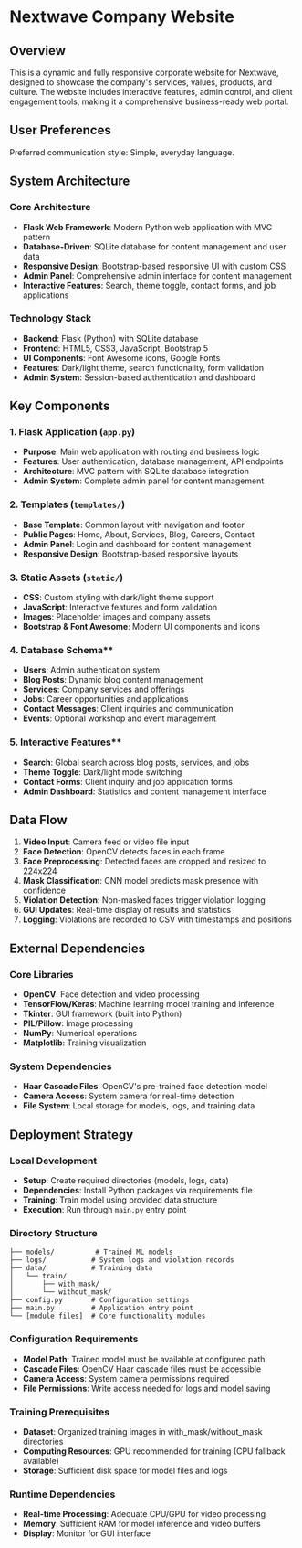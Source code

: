 # Nextwave Company Website

## Overview

This is a dynamic and fully responsive corporate website for Nextwave, designed to showcase the company's services, values, products, and culture. The website includes interactive features, admin control, and client engagement tools, making it a comprehensive business-ready web portal.

## User Preferences

Preferred communication style: Simple, everyday language.

## System Architecture

### Core Architecture
- **Flask Web Framework**: Modern Python web application with MVC pattern
- **Database-Driven**: SQLite database for content management and user data
- **Responsive Design**: Bootstrap-based responsive UI with custom CSS
- **Admin Panel**: Comprehensive admin interface for content management
- **Interactive Features**: Search, theme toggle, contact forms, and job applications

### Technology Stack
- **Backend**: Flask (Python) with SQLite database
- **Frontend**: HTML5, CSS3, JavaScript, Bootstrap 5
- **UI Components**: Font Awesome icons, Google Fonts
- **Features**: Dark/light theme, search functionality, form validation
- **Admin System**: Session-based authentication and dashboard

## Key Components

### 1. Flask Application (`app.py`)
- **Purpose**: Main web application with routing and business logic
- **Features**: User authentication, database management, API endpoints
- **Architecture**: MVC pattern with SQLite database integration
- **Admin System**: Complete admin panel for content management

### 2. Templates (`templates/`)
- **Base Template**: Common layout with navigation and footer
- **Public Pages**: Home, About, Services, Blog, Careers, Contact
- **Admin Panel**: Login and dashboard for content management
- **Responsive Design**: Bootstrap-based responsive layouts

### 3. Static Assets (`static/`)
- **CSS**: Custom styling with dark/light theme support
- **JavaScript**: Interactive features and form validation
- **Images**: Placeholder images and company assets
- **Bootstrap & Font Awesome**: Modern UI components and icons

### 4. Database Schema**
- **Users**: Admin authentication system
- **Blog Posts**: Dynamic blog content management
- **Services**: Company services and offerings
- **Jobs**: Career opportunities and applications
- **Contact Messages**: Client inquiries and communication
- **Events**: Optional workshop and event management

### 5. Interactive Features**
- **Search**: Global search across blog posts, services, and jobs
- **Theme Toggle**: Dark/light mode switching
- **Contact Forms**: Client inquiry and job application forms
- **Admin Dashboard**: Statistics and content management interface

## Data Flow

1. **Video Input**: Camera feed or video file input
2. **Face Detection**: OpenCV detects faces in each frame
3. **Face Preprocessing**: Detected faces are cropped and resized to 224x224
4. **Mask Classification**: CNN model predicts mask presence with confidence
5. **Violation Detection**: Non-masked faces trigger violation logging
6. **GUI Updates**: Real-time display of results and statistics
7. **Logging**: Violations are recorded to CSV with timestamps and positions

## External Dependencies

### Core Libraries
- **OpenCV**: Face detection and video processing
- **TensorFlow/Keras**: Machine learning model training and inference
- **Tkinter**: GUI framework (built into Python)
- **PIL/Pillow**: Image processing
- **NumPy**: Numerical operations
- **Matplotlib**: Training visualization

### System Dependencies
- **Haar Cascade Files**: OpenCV's pre-trained face detection model
- **Camera Access**: System camera for real-time detection
- **File System**: Local storage for models, logs, and training data

## Deployment Strategy

### Local Development
- **Setup**: Create required directories (models, logs, data)
- **Dependencies**: Install Python packages via requirements file
- **Training**: Train model using provided data structure
- **Execution**: Run through `main.py` entry point

### Directory Structure
```
├── models/          # Trained ML models
├── logs/           # System logs and violation records
├── data/           # Training data
│   └── train/
│       ├── with_mask/
│       └── without_mask/
├── config.py       # Configuration settings
├── main.py         # Application entry point
└── [module files]  # Core functionality modules
```

### Configuration Requirements
- **Model Path**: Trained model must be available at configured path
- **Cascade Files**: OpenCV Haar cascade files must be accessible
- **Camera Access**: System camera permissions required
- **File Permissions**: Write access needed for logs and model saving

### Training Prerequisites
- **Dataset**: Organized training images in with_mask/without_mask directories
- **Computing Resources**: GPU recommended for training (CPU fallback available)
- **Storage**: Sufficient disk space for model files and logs

### Runtime Dependencies
- **Real-time Processing**: Adequate CPU/GPU for video processing
- **Memory**: Sufficient RAM for model inference and video buffers
- **Display**: Monitor for GUI interface
